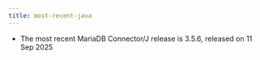 ```yaml
---
title: most-recent-java
---
```


* The most recent MariaDB Connector/J release is 3.5.6, released on 11 Sep 2025
